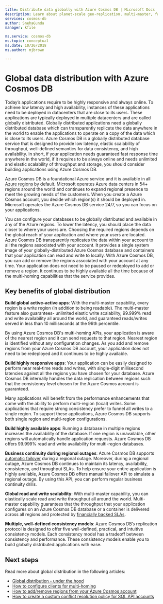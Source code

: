```yaml
---
title: Distribute data globally with Azure Cosmos DB | Microsoft Docs
description: Learn about planet-scale geo-replication, multi-master, failover, and data recovery using global databases from Azure Cosmos DB, a globally distributed, multi-model database service.
services: cosmos-db
author: SnehaGunda
manager: kfile

ms.service: cosmos-db
ms.topic: conceptual
ms.date: 10/26/2018
ms.author: mjbrown

---
```

# Global data distribution with Azure Cosmos DB

Today’s applications require to be highly responsive and always online. To achieve low latency and high availability, instances of these applications need to be deployed in datacenters that are close to its users. These applications are typically deployed in multiple datacenters and are called globally distributed. Globally distributed applications need a globally distributed database which can transparently replicate the data anywhere in the world to enable the applications to operate on a copy of the data which is close to its users. Azure Cosmos DB is a globally distributed database service that is designed to provide low latency, elastic scalability of throughput, well-defined semantics for data consistency, and high availability. In short, if your application needs guaranteed fast response time anywhere in the world, if it requires to be always online and needs unlimited and elastic scalability of throughput and storage, you should consider building applications using Azure Cosmos DB.

Azure Cosmos DB is a foundational Azure service and it is available in all [Azure regions](https://azure.microsoft.com/global-infrastructure/regions/) by default. Microsoft operates Azure data centers in 54+ regions around the world and continues to expand regional presence to meet the growing needs of the customers. When you create a Azure Cosmos account, you decide which region(s) it should be deployed in. Microsoft operates the Azure Cosmos DB service 24/7, so you can focus on your applications.

You can configure your databases to be globally distributed and available in any of the Azure regions. To lower the latency, you should place the data closer to where your users are. Choosing the required regions depends on the global reach of your application and where your users are located. Azure Cosmos DB transparently replicates the data within your account to all the regions associated with your account. It provides a single system image of your globally-distributed Azure Cosmos database and containers that your application can read and write to locally. With Azure Cosmos DB, you can add or remove the regions associated with your account at any time. Your application does not need to be paused or redeployed to add or remove a region. It continues to be highly available all the time because of the multi-homing capabilities that the service provides.

## Key benefits of global distribution

**Build global active-active apps**: With the multi-master capability, every region is a write region (in addition to being readable). The multi-master feature also guarantees- unlimited elastic write scalability, 99.999% read and write availability all around the world, and guaranteed reads/writes served in less than 10 milliseconds at the 99th percentile.  

By using Azure Cosmos DB's multi-homing APIs, your application is aware of the nearest region and it can send requests to that region. Nearest region is identified without any configuration changes. As you add and remove regions from your Azure Cosmos DB account, your application does not need to be redeployed and it continues to be highly available.

**Build highly responsive apps**: Your application can be easily designed to perform near real-time reads and writes, with single-digit millisecond latencies against all the regions you have chosen for your database.  Azure Cosmos DB internally handles the data replication between regions such that the consistency level chosen for the Azure Cosmos account is guaranteed.

Many applications will benefit from the performance enhancements that come with the ability to perform multi-region (local) writes. Some applications that require strong consistency prefer to funnel all writes to a single region. To support these applications, Azure Cosmos DB supports both single region and multi-region configurations.

**Build highly available apps**: Running a database in multiple regions increases the availability of the database. If one region is unavailable, other regions will automatically handle application requests. Azure Cosmos DB offers 99.999% read and write availability for multi-region databases.

**Business continuity during regional outages**: Azure Cosmos DB supports [automatic failover](how-to-manage-database-account.md#automatic-failover) during a regional outage. Moreover, during a regional outage, Azure Cosmos DB continues to maintain its latency, availability, consistency, and throughput SLAs. To help ensure your entire application is highly available, Azure Cosmos DB offers manual failover API to simulate a regional outage. By using this API, you can perform regular business continuity drills.

**Global read and write scalability**: With multi-master capability, you can elastically scale read and write throughput all around the world. Multi-master capability guarantees that the throughput that your application configures on an Azure Cosmos DB database or a container is delivered across all regions and protected by [financially backed SLAs](https://aka.ms/acdbsla).

**Multiple, well-defined consistency models**: Azure Cosmos DB’s replication protocol is designed to offer five well-defined, practical, and intuitive consistency models. Each consistency model has a tradeoff between consistency and performance. These consistency models enable you to build globally distributed applications with ease.

## <a id="Next Steps"></a>Next steps

Read more about global distribution in the following articles:

* [Global distribution - under the hood](global-dist-under-the-hood.md)
* [How to configure clients for multi-homing](how-to-manage-database-account.md#configure-clients-for-multi-homing)
* [How to add/remove regions from your Azure Cosmos account](how-to-manage-database-account.md#addremove-regions-from-your-database-account)
* [How to create a custom conflict resolution policy for SQL API accounts](how-to-manage-conflicts.md#create-a-custom-conflict-resolution-policy)
